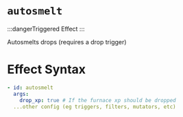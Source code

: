 # `autosmelt`
:::dangerTriggered Effect
:::

Autosmelts drops (requires a drop trigger)

# Effect Syntax
```yaml
- id: autosmelt
  args:
    drop_xp: true # If the furnace xp should be dropped
  ...other config (eg triggers, filters, mutators, etc)
```